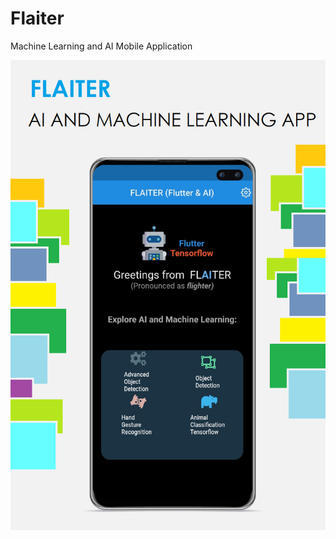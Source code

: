 # Flaiter

Machine Learning and AI Mobile Application


<img src="https://github.com/tiquasar/FLAITER/blob/master/App%20Screenshot/app_screenshot%20(1).png" style="width:100% height=80%" >
